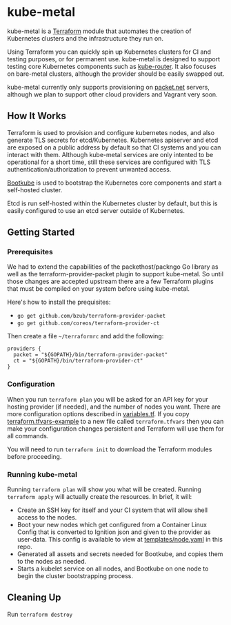 # kube-metal

kube-metal is a [Terraform](https://www.terraform.io/) module that automates the creation of Kubernetes
clusters and the infrastructure they run on.

Using Terraform you can quickly spin up Kubernetes clusters for CI and testing
purposes, or for permanent use. kube-metal is designed to support testing core
Kubernetes components such as
[kube-router](https://github.com/cloudnativelabs/kube-router). It also focuses
on bare-metal clusters, although the provider should be easily swapped out.

kube-metal currently only supports provisioning on [packet.net](https://www.packet.net)
servers, although we plan to support other cloud providers and Vagrant very
soon.

## How It Works

Terraform is used to provision and configure kubernetes nodes, and also
generate TLS secrets for etcd/Kubernetes. Kubernetes apiserver and etcd
are exposed on a public address by default so that CI systems and you
can interact with them. Although kube-metal services are only intented to
be operational for a short time, still these services are configured with TLS
authentication/authorization to prevent unwanted access.

[Bootkube](https://github.com/kubernetes-incubator/bootkube)
is used to bootstrap the Kubernetes core components and start
a self-hosted cluster.

Etcd is run self-hosted within the Kubernetes cluster by default, but
this is easily configured to use an etcd server outside of Kubernetes.

## Getting Started

### Prerequisites

We had to extend the capabilities of the packethost/packngo Go library
as well as the terraform-provider-packet plugin to support kube-metal. So
until those changes are accepted upstream there are a few Terraform plugins
that must be compiled on your system before using kube-metal.

Here's how to install the prequisites:
- `go get github.com/bzub/terraform-provider-packet`
- `go get github.com/coreos/terraform-provider-ct`

Then create a file `~/terraformrc` and add the following:
```
providers {
  packet = "${GOPATH}/bin/terraform-provider-packet"
  ct = "${GOPATH}/bin/terraform-provider-ct"
}
```

### Configuration

When you run `terraform plan` you will be asked for an API key for your
hosting provider (if needed), and the number of nodes you want. There are
more configuration options described in [variables.tf](/variables.tf). If you copy
[terraform.tfvars-example](/terraform.tfvars-example) to a new file called
`terraform.tfvars` then you can make your configuration changes persistent and
Terraform will use them for all commands.

You will need to run `terraform init` to download the Terraform modules
before proceeding.

### Running kube-metal

Running `terraform plan` will show you what will be created.
Running `terraform apply` will actually create the resources. In brief,
it will:

- Create an SSH key for itself and your CI system that will allow shell
  access to the nodes.
- Boot your new nodes which get configured from a Container Linux Config
  that is converted to Ignition json and given to the provider as user-data.
  This config is available to view at [templates/node.yaml](/templates/node.yaml)
  in this repo.
- Generated all assets and secrets needed for Bootkube, and copies them
  to the nodes as needed.
- Starts a kubelet service on all nodes, and Bootkube on one node to begin
  the cluster bootstrapping process.

## Cleaning Up

Run `terraform destroy`

